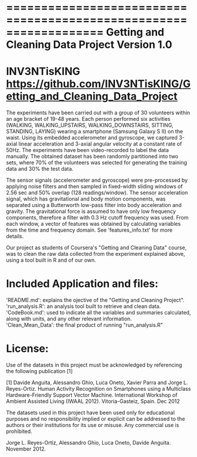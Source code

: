 ==================================================================
Getting and Cleaning Data Project
Version 1.0
==================================================================
INV3NTisKING
https://github.com/INV3NTisKING/Getting_and_Cleaning_Data_Project
==================================================================
The experiments have been carried out with a group of 30 volunteers within an age bracket of 19-48 years. Each person performed six activities (WALKING, WALKING_UPSTAIRS, WALKING_DOWNSTAIRS, SITTING, STANDING, LAYING) wearing a smartphone (Samsung Galaxy S II) on the waist. Using its embedded accelerometer and gyroscope, we captured 3-axial linear acceleration and 3-axial angular velocity at a constant rate of 50Hz. The experiments have been video-recorded to label the data manually. The obtained dataset has been randomly partitioned into two sets, where 70% of the volunteers was selected for generating the training data and 30% the test data. 

The sensor signals (accelerometer and gyroscope) were pre-processed by applying noise filters and then sampled in fixed-width sliding windows of 2.56 sec and 50% overlap (128 readings/window). The sensor acceleration signal, which has gravitational and body motion components, was separated using a Butterworth low-pass filter into body acceleration and gravity. The gravitational force is assumed to have only low frequency components, therefore a filter with 0.3 Hz cutoff frequency was used. From each window, a vector of features was obtained by calculating variables from the time and frequency domain. See 'features_info.txt' for more details. 

Our project as students of Coursera's "Getting and Cleaning Data" course, was to clean the raw data collected from the experiment explained above, using a tool built in R and of our own.


Included Application and files:
=========================================
'README.md': explains the ojective of the "Getting and Cleaning Project".
'run_analysis.R': an analysis tool built to retrieve and clean data.
'CodeBook.md': used to indicate all the variables and summaries calculated, along with units, and any other relevant information.  
'Clean_Mean_Data': the final product of running "run_analysis.R"

License:
========
Use of the datasets in this project must be acknowledged by referencing the following publication [1] 

[1] Davide Anguita, Alessandro Ghio, Luca Oneto, Xavier Parra and Jorge L. Reyes-Ortiz. Human Activity Recognition on Smartphones using a Multiclass Hardware-Friendly Support Vector Machine. International Workshop of Ambient Assisted Living (IWAAL 2012). Vitoria-Gasteiz, Spain. Dec 2012

The datasets used in this project have been used only for educational purposes and no responsibility implied or explicit can be addressed to the authors or their institutions for its use or misuse. Any commercial use is prohibited.

Jorge L. Reyes-Ortiz, Alessandro Ghio, Luca Oneto, Davide Anguita. November 2012.